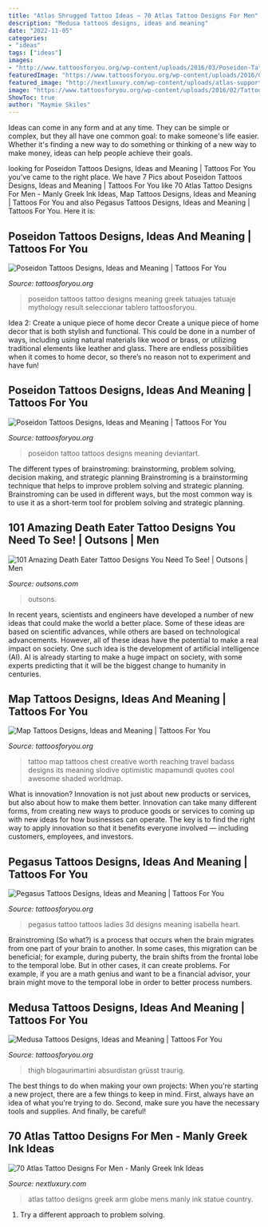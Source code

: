 ```yaml
---
title: "Atlas Shrugged Tattoo Ideas ~ 70 Atlas Tattoo Designs For Men"
description: "Medusa tattoos designs, ideas and meaning"
date: "2022-11-05"
categories:
- "ideas"
tags: ["ideas"]
images:
- "http://www.tattoosforyou.org/wp-content/uploads/2016/03/Poseidon-Tattoo-Pictures.png"
featuredImage: "https://www.tattoosforyou.org/wp-content/uploads/2016/07/Map-Tattoos-on-Chest.jpg"
featured_image: "http://nextluxury.com/wp-content/uploads/atlas-supports-the-terrestrial-globe-mens-arm-tattoo-designs.jpg"
image: "https://www.tattoosforyou.org/wp-content/uploads/2016/02/Tattoos-of-Pegasus.jpg"
ShowToc: true
author: "Maymie Skiles"
---
```



Ideas can come in any form and at any time. They can be simple or complex, but they all have one common goal: to make someone's life easier. Whether it's finding a new way to do something or thinking of a new way to make money, ideas can help people achieve their goals.

	

		
looking for Poseidon Tattoos Designs, Ideas and Meaning | Tattoos For You you've came to the right place. We have 7 Pics about Poseidon Tattoos Designs, Ideas and Meaning | Tattoos For You like 70 Atlas Tattoo Designs For Men - Manly Greek Ink Ideas, Map Tattoos Designs, Ideas and Meaning | Tattoos For You and also Pegasus Tattoos Designs, Ideas and Meaning | Tattoos For You. Here it is:
		
    
## Poseidon Tattoos Designs, Ideas And Meaning | Tattoos For You

<img loading=lazy src="https://www.tattoosforyou.org/wp-content/uploads/2016/03/Poseidon-Tattoos.jpg" onerror="this.onerror=null;this.src='https://tse3.mm.bing.net/th?id=OIP.dPSW_GS0ZCIyRsuADgAuzwHaLH&amp;pid=15.1';" alt="Poseidon Tattoos Designs, Ideas and Meaning | Tattoos For You">

_Source: tattoosforyou.org_

>poseidon tattoos tattoo designs meaning greek tatuajes tatuaje mythology result seleccionar tablero tattoosforyou. 

	

Idea 2: Create a unique piece of home decor
Create a unique piece of home decor that is both stylish and functional. This could be done in a number of ways, including using natural materials like wood or brass, or utilizing traditional elements like leather and glass. There are endless possibilities when it comes to home decor, so there’s no reason not to experiment and have fun!

    
## Poseidon Tattoos Designs, Ideas And Meaning | Tattoos For You

<img loading=lazy src="http://www.tattoosforyou.org/wp-content/uploads/2016/03/Poseidon-Tattoo-Pictures.png" onerror="this.onerror=null;this.src='https://tse4.mm.bing.net/th?id=OIP.1L9LdUnHgZPBkNy9bbTiEQHaLG&amp;pid=15.1';" alt="Poseidon Tattoos Designs, Ideas and Meaning | Tattoos For You">

_Source: tattoosforyou.org_

>poseidon tattoo tattoos designs meaning deviantart. 

	

The different types of brainstroming: brainstorming, problem solving, decision making, and strategic planning
Brainstroming is a brainstorming technique that helps to improve problem solving and strategic planning. Brainstroming can be used in different ways, but the most common way is to use it as a short-term tool for problem solving and strategic planning.

    
## 101 Amazing Death Eater Tattoo Designs You Need To See! | Outsons | Men

<img loading=lazy src="https://outsons.com/wp-content/uploads/2020/07/2019-03-27-22.11.17-2008869076692610516_deatheatertattoo.jpg" onerror="this.onerror=null;this.src='https://tse4.mm.bing.net/th?id=OIP.f_SGomTM5LX0uKI3P_o67AHaHa&amp;pid=15.1';" alt="101 Amazing Death Eater Tattoo Designs You Need To See! | Outsons | Men">

_Source: outsons.com_

>outsons. 

	

In recent years, scientists and engineers have developed a number of new ideas that could make the world a better place. Some of these ideas are based on scientific advances, while others are based on technological advancements. However, all of these ideas have the potential to make a real impact on society. One such idea is the development of artificial intelligence (AI). AI is already starting to make a huge impact on society, with some experts predicting that it will be the biggest change to humanity in centuries.

    
## Map Tattoos Designs, Ideas And Meaning | Tattoos For You

<img loading=lazy src="https://www.tattoosforyou.org/wp-content/uploads/2016/07/Map-Tattoos-on-Chest.jpg" onerror="this.onerror=null;this.src='https://tse4.mm.bing.net/th?id=OIP.9vJAuHKZjSZ1csOAaWwo4QHaFj&amp;pid=15.1';" alt="Map Tattoos Designs, Ideas and Meaning | Tattoos For You">

_Source: tattoosforyou.org_

>tattoo map tattoos chest creative worth reaching travel badass designs its meaning slodive optimistic mapamundi quotes cool awesome shaded worldmap. 

	

What is innovation?
Innovation is not just about new products or services, but also about how to make them better. Innovation can take many different forms, from creating new ways to produce goods or services to coming up with new ideas for how businesses can operate. The key is to find the right way to apply innovation so that it benefits everyone involved ― including customers, employees, and investors.

    
## Pegasus Tattoos Designs, Ideas And Meaning | Tattoos For You

<img loading=lazy src="https://www.tattoosforyou.org/wp-content/uploads/2016/02/Tattoos-of-Pegasus.jpg" onerror="this.onerror=null;this.src='https://tse4.mm.bing.net/th?id=OIP.SPcbh-6A4EqPExn50mmkYwHaE7&amp;pid=15.1';" alt="Pegasus Tattoos Designs, Ideas and Meaning | Tattoos For You">

_Source: tattoosforyou.org_

>pegasus tattoo tattoos ladies 3d designs meaning isabella heart. 

	

Brainstroming (So what?) is a process that occurs when the brain migrates from one part of your brain to another. In some cases, this migration can be beneficial; for example, during puberty, the brain shifts from the frontal lobe to the temporal lobe. But in other cases, it can create problems. For example, if you are a math genius and want to be a financial advisor, your brain might move to the temporal lobe in order to better process numbers.

    
## Medusa Tattoos Designs, Ideas And Meaning | Tattoos For You

<img loading=lazy src="https://www.tattoosforyou.org/wp-content/uploads/2016/05/Medusa-Tattoo-Girl.jpg" onerror="this.onerror=null;this.src='https://tse1.mm.bing.net/th?id=OIP.QoE-uVn4Uv7MQL1nSp7_rwHaJ5&amp;pid=15.1';" alt="Medusa Tattoos Designs, Ideas and Meaning | Tattoos For You">

_Source: tattoosforyou.org_

>thigh blogaurimartini absurdistan grüsst traurig. 

	

The best things to do when making your own projects:
When you're starting a new project, there are a few things to keep in mind. First, always have an idea of what you're trying to do. Second, make sure you have the necessary tools and supplies. And finally, be careful!

    
## 70 Atlas Tattoo Designs For Men - Manly Greek Ink Ideas

<img loading=lazy src="http://nextluxury.com/wp-content/uploads/atlas-supports-the-terrestrial-globe-mens-arm-tattoo-designs.jpg" onerror="this.onerror=null;this.src='https://tse4.mm.bing.net/th?id=OIP.5b3_5aYdB08vNtBjk-lZswHaHa&amp;pid=15.1';" alt="70 Atlas Tattoo Designs For Men - Manly Greek Ink Ideas">

_Source: nextluxury.com_

>atlas tattoo designs greek arm globe mens manly ink statue country. 

	

1. Try a different approach to problem solving.

